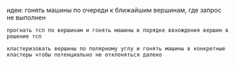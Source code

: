 идеи:
	гонять машины по очереди к ближайшим вершинам, где запрос не выполнен

	прогнать тсп по вершинам и гонять машины в порядке ввхождения вершин в решение тсп

	кластеризовать вершины по полярному углу и гонять машины в конкретные кластеры чтобы потенциально не отклоняться далеко